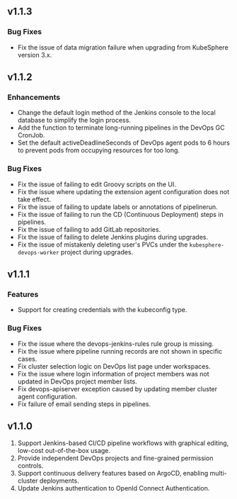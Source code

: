 <!---
Please do not delete this line of version tag
RELEASE_MARK v4.1.3 RELEASE_MARK
Please do not delete this line of version tag
-->
## v1.1.3

### Bug Fixes

- Fix the issue of data migration failure when upgrading from KubeSphere version 3.x.

## v1.1.2

### Enhancements

- Change the default login method of the Jenkins console to the local database to simplify the login process.
- Add the function to terminate long-running pipelines in the DevOps GC CronJob.
- Set the default activeDeadlineSeconds of DevOps agent pods to 6 hours to prevent pods from occupying resources for too long.

### Bug Fixes

- Fix the issue of failing to edit Groovy scripts on the UI.
- Fix the issue where updating the extension agent configuration does not take effect.
- Fix the issue of failing to update labels or annotations of pipelinerun.
- Fix the issue of failing to run the CD (Continuous Deployment) steps in pipelines.
- Fix the issue of failing to add GitLab repositories.
- Fix the issue of failing to delete Jenkins plugins during upgrades.
- Fix the issue of mistakenly deleting user's PVCs under the `kubesphere-devops-worker` project during upgrades.

<!---
Please do not delete this line of version tag
RELEASE_MARK v4.1.2 RELEASE_MARK
Please do not delete this line of version tag
-->
## v1.1.1

### Features

- Support for creating credentials with the kubeconfig type.

### Bug Fixes

- Fix the issue where the devops-jenkins-rules rule group is missing.
- Fix the issue where pipeline running records are not shown in specific cases.
- Fix cluster selection logic on DevOps list page under workspaces.
- Fix the issue where login information of project members was not updated in DevOps project member lists.
- Fix devops-apiserver exception caused by updating member cluster agent configuration.
- Fix failure of email sending steps in pipelines.

<!---
Please do not delete this line of version tag
RELEASE_MARK v4.1.0 RELEASE_MARK
Please do not delete this line of version tag
-->
## v1.1.0

1. Support Jenkins-based CI/CD pipeline workflows with graphical editing, low-cost out-of-the-box usage.
2. Provide independent DevOps projects and fine-grained permission controls.
3. Support continuous delivery features based on ArgoCD, enabling multi-cluster deployments.
4. Update Jenkins authentication to OpenId Connect Authentication.